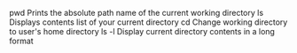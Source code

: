 pwd     Prints the absolute path name of the current working directory
ls      Displays contents list of your current directory
cd      Change working directory to user's home directory
ls -l   Display current directory contents in a long format
